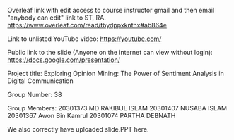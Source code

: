 Overleaf link with edit access to course instructor gmail and then email "anybody can edit" link to ST, RA.
https://www.overleaf.com/read/tbydppxknthx#ab864e

Link to unlisted YouTube video:
https://youtube.com/

Public link to the slide (Anyone on the internet can view without login):
https://docs.google.com/presentation/

Project title:
Exploring Opinion Mining: The Power of Sentiment Analysis in Digital Communication

Group Number:
38

Group Members:
20301373	MD RAKIBUL ISLAM 
20301407	NUSABA ISLAM 
20301367	Awon Bin Kamrul 
20301074	PARTHA DEBNATH


We also correctly have uploaded slide.PPT here. 
